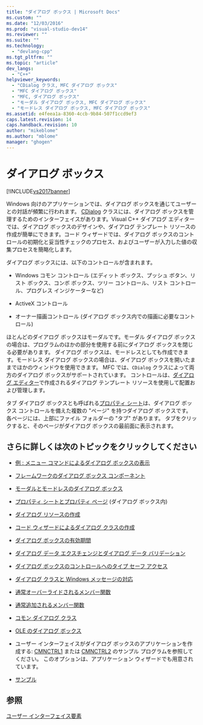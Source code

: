 ```yaml
---
title: "ダイアログ ボックス | Microsoft Docs"
ms.custom: ""
ms.date: "12/03/2016"
ms.prod: "visual-studio-dev14"
ms.reviewer: ""
ms.suite: ""
ms.technology: 
  - "devlang-cpp"
ms.tgt_pltfrm: ""
ms.topic: "article"
dev_langs: 
  - "C++"
helpviewer_keywords: 
  - "CDialog クラス, MFC ダイアログ ボックス"
  - "MFC ダイアログ ボックス"
  - "MFC, ダイアログ ボックス"
  - "モーダル ダイアログ ボックス, MFC ダイアログ ボックス"
  - "モードレス ダイアログ ボックス, MFC ダイアログ ボックス"
ms.assetid: e4feea1a-8360-4ccb-9b84-507f1ccd9ef3
caps.latest.revision: 14
caps.handback.revision: 10
author: "mikeblome"
ms.author: "mblome"
manager: "ghogen"
---
```

# ダイアログ ボックス
[!INCLUDE[vs2017banner](../assembler/inline/includes/vs2017banner.md)]

Windows 向けのアプリケーションでは、ダイアログ ボックスを通じてユーザーとの対話が頻繁に行われます。  [CDialog](../mfc/reference/cdialog-class.md) クラスには、ダイアログ ボックスを管理するためのインターフェイスがあります。Visual C\+\+ ダイアログ エディターでは、ダイアログ ボックスのデザインや、ダイアログ テンプレート リソースの作成が簡単にできます。コード ウィザードでは、ダイアログ ボックスのコントロールの初期化と妥当性チェックのプロセス、およびユーザーが入力した値の収集プロセスを簡略化します。  
  
 ダイアログ ボックスには、以下のコントロールが含まれます。  
  
-   Windows コモン コントロール \(エディット ボックス、プッシュ ボタン、リスト ボックス、コンボ ボックス、ツリー コントロール、リスト コントロール、プログレス インジケーターなど\)  
  
-   ActiveX コントロール  
  
-   オーナー描画コントロール \(ダイアログ ボックス内での描画に必要なコントロール\)  
  
 ほとんどのダイアログ ボックスはモーダルです。モーダル ダイアログ ボックスの場合は、プログラムのほかの部分を使用する前にダイアログ ボックスを閉じる必要があります。  ダイアログ ボックスは、モードレスとしても作成できます。モードレス ダイアログ ボックスの場合は、ダイアログ ボックスを開いたままでほかのウィンドウを使用できます。  MFC では、`CDialog` クラスによって両方のダイアログ ボックスがサポートされています。  コントロールは、[ダイアログ エディター](../mfc/dialog-editor.md)で作成されるダイアログ テンプレート リソースを使用して配置および管理します。  
  
 タブ ダイアログ ボックスとも呼ばれる[プロパティ シート](../mfc/property-sheets-mfc.md)は、ダイアログ ボックス コントロールを備えた複数の "ページ" を持つダイアログ ボックスです。  各ページには、上部にファイル フォルダーの "タブ" があります。  タブをクリックすると、そのページがダイアログ ボックスの最前面に表示されます。  
  
## さらに詳しくは次のトピックをクリックしてください  
  
-   [例 : メニュー コマンドによるダイアログ ボックスの表示](../mfc/example-displaying-a-dialog-box-via-a-menu-command.md)  
  
-   [フレームワークのダイアログ ボックス コンポーネント](../mfc/dialog-box-components-in-the-framework.md)  
  
-   [モーダルとモードレスのダイアログ ボックス](../mfc/modal-and-modeless-dialog-boxes.md)  
  
-   [プロパティ シートとプロパティ ページ](../mfc/property-sheets-and-property-pages-mfc.md) \(ダイアログ ボックス内\)  
  
-   [ダイアログ リソースの作成](../Topic/Creating%20the%20Dialog%20Resource.md)  
  
-   [コード ウィザードによるダイアログ クラスの作成](../mfc/creating-a-dialog-class-with-code-wizards.md)  
  
-   [ダイアログ ボックスの有効期間](../mfc/life-cycle-of-a-dialog-box.md)  
  
-   [ダイアログ データ エクスチェンジとダイアログ データ バリデーション](../mfc/dialog-data-exchange-and-validation.md)  
  
-   [ダイアログ ボックスのコントロールへのタイプ セーフ アクセス](../Topic/Type-Safe%20Access%20to%20Controls%20in%20a%20Dialog%20Box.md)  
  
-   [ダイアログ クラスと Windows メッセージの対応](../mfc/mapping-windows-messages-to-your-class.md)  
  
-   [通常オーバーライドされるメンバー関数](../mfc/commonly-overridden-member-functions.md)  
  
-   [通常追加されるメンバー関数](../Topic/Commonly%20Added%20Member%20Functions.md)  
  
-   [コモン ダイアログ クラス](../mfc/common-dialog-classes.md)  
  
-   [OLE のダイアログ ボックス](../mfc/dialog-boxes-in-ole.md)  
  
-   ユーザー インターフェイスがダイアログ ボックスのアプリケーションを作成する: [CMNCTRL1](../top/visual-cpp-samples.md) または [CMNCTRL2](../top/visual-cpp-samples.md) のサンプル プログラムを参照してください。  このオプションは、アプリケーション ウィザードでも用意されています。  
  
-   [サンプル](../mfc/dialog-sample-list.md)  
  
## 参照  
 [ユーザー インターフェイス要素](../mfc/user-interface-elements-mfc.md)